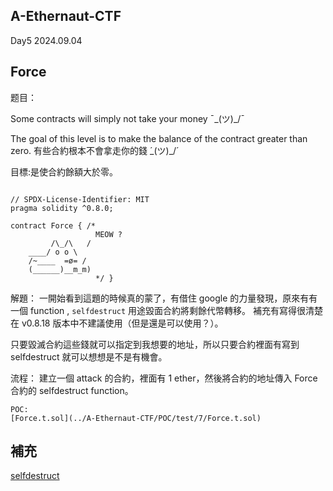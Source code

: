 A-Ethernaut-CTF
------------------------

Day5 2024.09.04

Force
------------------------

题目：

Some contracts will simply not take your money ¯\_(ツ)_/¯

The goal of this level is to make the balance of the contract greater than zero.
有些合約根本不會拿走你的錢 ́\_(ツ)_/́

目標:是使合約餘額大於零。

```solidity

// SPDX-License-Identifier: MIT
pragma solidity ^0.8.0;

contract Force { /*
                   MEOW ?
         /\_/\   /
    ____/ o o \
    /~____  =ø= /
    (______)__m_m)
                   */ }

```

解題：
  一開始看到這題的時候真的蒙了，有借住 google 的力量發現，原來有有一個
  function , `selfdestruct` 用途毀面合約將剩餘代幣轉移。
  補充有寫得很清楚在 v0.8.18 版本中不建議使用（但是還是可以使用？）。
  
  只要毀滅合約這些錢就可以指定到我想要的地址，所以只要合約裡面有寫到 selfdestruct 就可以想想是不是有機會。

  流程：
    建立一個 attack 的合約，裡面有 1 ether，然後將合約的地址傳入 Force 合約的 selfdestruct function。

    POC:
    [Force.t.sol](../A-Ethernaut-CTF/POC/test/7/Force.t.sol)


補充
------------------------
[selfdestruct](https://github.com/AmazingAng/WTF-Solidity/blob/main/26_DeleteContract/readme.md)